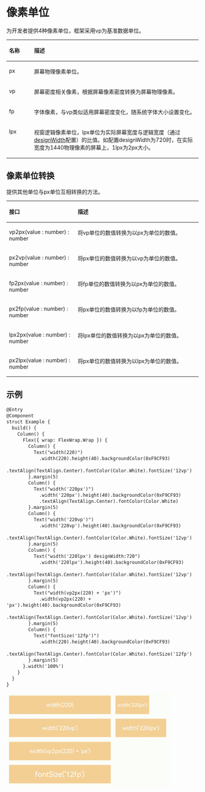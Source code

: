 # 像素单位<a name="ZH-CN_TOPIC_0000001111581268"></a>

为开发者提供4种像素单位，框架采用vp为基准数据单位。

<a name="table230mcpsimp"></a>
<table><thead align="left"><tr id="row235mcpsimp"><th class="cellrowborder" valign="top" width="13%" id="mcps1.1.3.1.1"><p id="p237mcpsimp"><a name="p237mcpsimp"></a><a name="p237mcpsimp"></a>名称</p>
</th>
<th class="cellrowborder" valign="top" width="87%" id="mcps1.1.3.1.2"><p id="p239mcpsimp"><a name="p239mcpsimp"></a><a name="p239mcpsimp"></a>描述</p>
</th>
</tr>
</thead>
<tbody><tr id="row240mcpsimp"><td class="cellrowborder" valign="top" width="13%" headers="mcps1.1.3.1.1 "><p id="p242mcpsimp"><a name="p242mcpsimp"></a><a name="p242mcpsimp"></a>px</p>
</td>
<td class="cellrowborder" valign="top" width="87%" headers="mcps1.1.3.1.2 "><p id="p244mcpsimp"><a name="p244mcpsimp"></a><a name="p244mcpsimp"></a>屏幕物理像素单位。</p>
</td>
</tr>
<tr id="row245mcpsimp"><td class="cellrowborder" valign="top" width="13%" headers="mcps1.1.3.1.1 "><p id="p247mcpsimp"><a name="p247mcpsimp"></a><a name="p247mcpsimp"></a>vp</p>
</td>
<td class="cellrowborder" valign="top" width="87%" headers="mcps1.1.3.1.2 "><p id="p249mcpsimp"><a name="p249mcpsimp"></a><a name="p249mcpsimp"></a>屏幕密度相关像素，根据屏幕像素密度转换为屏幕物理像素。</p>
</td>
</tr>
<tr id="row250mcpsimp"><td class="cellrowborder" valign="top" width="13%" headers="mcps1.1.3.1.1 "><p id="p252mcpsimp"><a name="p252mcpsimp"></a><a name="p252mcpsimp"></a>fp</p>
</td>
<td class="cellrowborder" valign="top" width="87%" headers="mcps1.1.3.1.2 "><p id="p254mcpsimp"><a name="p254mcpsimp"></a><a name="p254mcpsimp"></a>字体像素，与vp类似适用屏幕密度变化，随系统字体大小设置变化。</p>
</td>
</tr>
<tr id="row920003123018"><td class="cellrowborder" valign="top" width="13%" headers="mcps1.1.3.1.1 "><p id="p1020016393011"><a name="p1020016393011"></a><a name="p1020016393011"></a>lpx</p>
</td>
<td class="cellrowborder" valign="top" width="87%" headers="mcps1.1.3.1.2 "><p id="p1120043183010"><a name="p1120043183010"></a><a name="p1120043183010"></a>视窗逻辑像素单位，lpx单位为实际屏幕宽度与逻辑宽度（通过<a href="ts-framework-js-tag.md#table12744175911317">designWidth</a>配置）的比值。如配置designWidth为720时，在实际宽度为1440物理像素的屏幕上，1lpx为2px大小。</p>
</td>
</tr>
</tbody>
</table>

## 像素单位转换<a name="section43478451141"></a>

提供其他单位与px单位互相转换的方法。

<a name="table16548143615916"></a>
<table><thead align="left"><tr id="row175481036794"><th class="cellrowborder" valign="top" width="35.69%" id="mcps1.1.3.1.1"><p id="p14548123614910"><a name="p14548123614910"></a><a name="p14548123614910"></a>接口</p>
</th>
<th class="cellrowborder" valign="top" width="64.31%" id="mcps1.1.3.1.2"><p id="p11548183618912"><a name="p11548183618912"></a><a name="p11548183618912"></a>描述</p>
</th>
</tr>
</thead>
<tbody><tr id="row75487361090"><td class="cellrowborder" valign="top" width="35.69%" headers="mcps1.1.3.1.1 "><p id="p05483367914"><a name="p05483367914"></a><a name="p05483367914"></a>vp2px(value : number) : number</p>
</td>
<td class="cellrowborder" valign="top" width="64.31%" headers="mcps1.1.3.1.2 "><p id="p6239203321019"><a name="p6239203321019"></a><a name="p6239203321019"></a>将vp单位的数值转换为以px为单位的数值。</p>
</td>
</tr>
<tr id="row0770112219335"><td class="cellrowborder" valign="top" width="35.69%" headers="mcps1.1.3.1.1 "><p id="p177017220331"><a name="p177017220331"></a><a name="p177017220331"></a>px2vp(value : number) : number</p>
</td>
<td class="cellrowborder" valign="top" width="64.31%" headers="mcps1.1.3.1.2 "><p id="p8770192212335"><a name="p8770192212335"></a><a name="p8770192212335"></a>将px单位的数值转换为以vp为单位的数值。</p>
</td>
</tr>
<tr id="row15951172693314"><td class="cellrowborder" valign="top" width="35.69%" headers="mcps1.1.3.1.1 "><p id="p15951102643316"><a name="p15951102643316"></a><a name="p15951102643316"></a>fp2px(value : number) : number</p>
</td>
<td class="cellrowborder" valign="top" width="64.31%" headers="mcps1.1.3.1.2 "><p id="p995152643319"><a name="p995152643319"></a><a name="p995152643319"></a>将fp单位的数值转换为以px为单位的数值。</p>
</td>
</tr>
<tr id="row83152033153314"><td class="cellrowborder" valign="top" width="35.69%" headers="mcps1.1.3.1.1 "><p id="p231503317331"><a name="p231503317331"></a><a name="p231503317331"></a>px2fp(value : number) : number</p>
</td>
<td class="cellrowborder" valign="top" width="64.31%" headers="mcps1.1.3.1.2 "><p id="p143158337338"><a name="p143158337338"></a><a name="p143158337338"></a>将px单位的数值转换为以fp为单位的数值。</p>
</td>
</tr>
<tr id="row1619816394331"><td class="cellrowborder" valign="top" width="35.69%" headers="mcps1.1.3.1.1 "><p id="p121981939173310"><a name="p121981939173310"></a><a name="p121981939173310"></a>lpx2px(value : number) : number</p>
</td>
<td class="cellrowborder" valign="top" width="64.31%" headers="mcps1.1.3.1.2 "><p id="p819843963311"><a name="p819843963311"></a><a name="p819843963311"></a>将lpx单位的数值转换为以px为单位的数值。</p>
</td>
</tr>
<tr id="row955964320338"><td class="cellrowborder" valign="top" width="35.69%" headers="mcps1.1.3.1.1 "><p id="p35591243143310"><a name="p35591243143310"></a><a name="p35591243143310"></a>px2lpx(value : number) : number</p>
</td>
<td class="cellrowborder" valign="top" width="64.31%" headers="mcps1.1.3.1.2 "><p id="p14559343153314"><a name="p14559343153314"></a><a name="p14559343153314"></a>将px单位的数值转换为以lpx为单位的数值。</p>
</td>
</tr>
</tbody>
</table>

## 示例<a name="section208264919153"></a>

```
@Entry
@Component
struct Example {
  build() {
    Column() {
      Flex({ wrap: FlexWrap.Wrap }) {
        Column() {
          Text("width(220)")
            .width(220).height(40).backgroundColor(0xF9CF93)
            .textAlign(TextAlign.Center).fontColor(Color.White).fontSize('12vp')
        }.margin(5)
        Column() {
          Text("width('220px')")
            .width('220px').height(40).backgroundColor(0xF9CF93)
            .textAlign(TextAlign.Center).fontColor(Color.White)
        }.margin(5)
        Column() {
          Text("width('220vp')")
            .width('220vp').height(40).backgroundColor(0xF9CF93)
            .textAlign(TextAlign.Center).fontColor(Color.White).fontSize('12vp')
        }.margin(5)
        Column() {
          Text("width('220lpx') designWidth:720")
            .width('220lpx').height(40).backgroundColor(0xF9CF93)
            .textAlign(TextAlign.Center).fontColor(Color.White).fontSize('12vp')
        }.margin(5)
        Column() {
          Text("width(vp2px(220) + 'px')")
            .width(vp2px(220) + 'px').height(40).backgroundColor(0xF9CF93)
            .textAlign(TextAlign.Center).fontColor(Color.White).fontSize('12vp')
        }.margin(5)
        Column() {
          Text("fontSize('12fp')")
            .width(220).height(40).backgroundColor(0xF9CF93)
            .textAlign(TextAlign.Center).fontColor(Color.White).fontSize('12fp')
        }.margin(5)
      }.width('100%')
    }
  }
}
```

![](figures/像素单位.gif)

